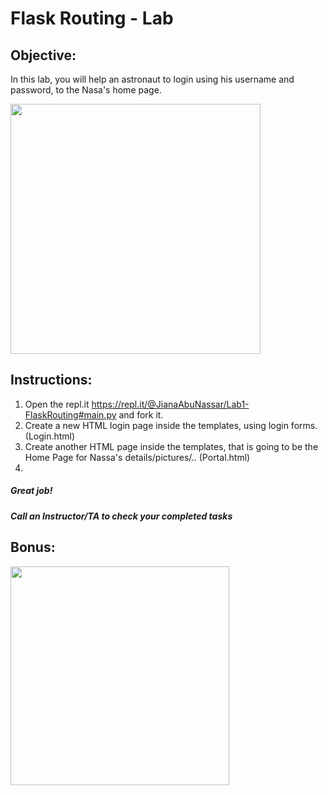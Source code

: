 # Flask Routing - Lab

## Objective: 
In this lab, you will help an astronaut to login using his username and password, to the Nasa's home page.





<img src="https://images.squarespace-cdn.com/content/v1/5e9e38f5c9e985731e19ab35/1593451881310-MJ08GKOON8CU2D66D0WP/ke17ZwdGBToddI8pDm48kFTEgwhRQcX9r3XtU0e50sUUqsxRUqqbr1mOJYKfIPR7LoDQ9mXPOjoJoqy81S2I8N_N4V1vUb5AoIIIbLZhVYxCRW4BPu10St3TBAUQYVKcW7uEhC96WQdj-SwE5EpM0lAopPba9ZX3O0oeNTVSRxdHAmtcci_6bmVLoSDQq_pb/lunarloographic2.jpeg" width="400">





## Instructions:
1. Open the repl.it https://repl.it/@JianaAbuNassar/Lab1-FlaskRouting#main.py and fork it.
2. Create a new HTML login page inside the templates, using login forms. (Login.html)
3. Create another HTML page inside the templates, that is going to be the Home Page for Nassa's details/pictures/.. (Portal.html)
4. 





##### Great job!
##### Call an Instructor/TA to check your completed tasks
 
 


## Bonus:

<img src="https://www.c-sharpcorner.com/UploadFile/201fc1/programming-in-java-using-the-mvc-architecture/Images/mvc%20framework.jpg" width="350">
